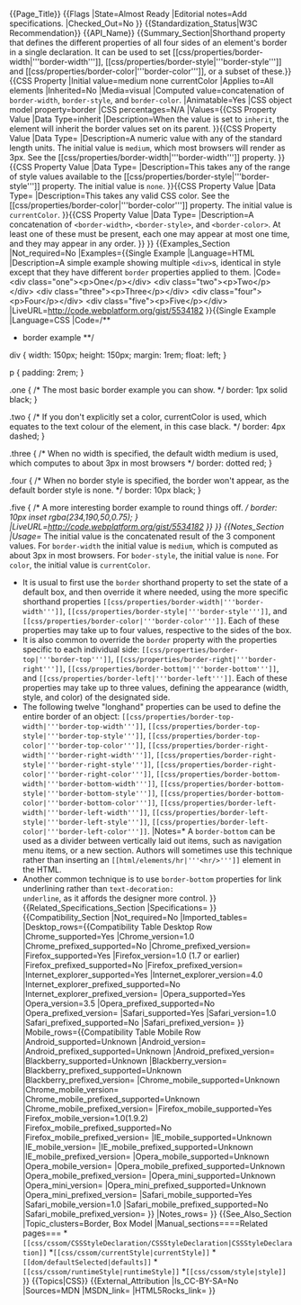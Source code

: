 {{Page_Title}}
{{Flags
|State=Almost Ready
|Editorial notes=Add specifications.
|Checked_Out=No
}}
{{Standardization_Status|W3C Recommendation}}
{{API_Name}}
{{Summary_Section|Shorthand property that defines the different properties of all four sides of an element's border in a single declaration. It can be used to set [[css/properties/border-width|'''border-width''']], [[css/properties/border-style|'''border-style''']] and [[css/properties/border-color|'''border-color''']], or a subset of these.}}
{{CSS Property
|Initial value=medium none currentColor
|Applies to=All elements
|Inherited=No
|Media=visual
|Computed value=concatenation of <code>border-width</code>, <code>border-style</code>, and <code>border-color</code>.
|Animatable=Yes
|CSS object model property=border
|CSS percentages=N/A
|Values={{CSS Property Value
|Data Type=inherit
|Description=When the value is set to <code>inherit</code>, the element will inherit the border values set on its parent.
}}{{CSS Property Value
|Data Type=<border-width>
|Description=A numeric value with any of the standard length units. The initial value is <code>medium</code>, which most browsers will render as 3px. See the [[css/properties/border-width|'''border-width''']] property.
}}{{CSS Property Value
|Data Type=<border-style>
|Description=This takes any of the range of style values available to the [[css/properties/border-style|'''border-style''']] property. The initial value is <code>none</code>.
}}{{CSS Property Value
|Data Type=<border-color>
|Description=This takes any valid CSS color. See the [[css/properties/border-color|'''border-color''']] property. The initial value is <code>currentColor</code>.
}}{{CSS Property Value
|Data Type=<border-width> <border-style> <border-color>
|Description=A concatenation of <code>&lt;border-width&gt;</code>, <code>&lt;border-style&gt;</code>, and <code>&lt;border-color&gt;</code>. At least one of these must be present, each one may appear at most one time, and they may appear in any order.
}}
}}
{{Examples_Section
|Not_required=No
|Examples={{Single Example
|Language=HTML
|Description=A simple example showing multiple <code>&lt;div&gt;</code>s, identical in style except that they have different <code>border</code> properties applied to them.
|Code=&lt;div class="one"&gt;&lt;p&gt;One&lt;/p&gt;&lt;/div&gt;
&lt;div class="two"&gt;&lt;p&gt;Two&lt;/p&gt;&lt;/div&gt;
&lt;div class="three"&gt;&lt;p&gt;Three&lt;/p&gt;&lt;/div&gt;
&lt;div class="four"&gt;&lt;p&gt;Four&lt;/p&gt;&lt;/div&gt;
&lt;div class="five"&gt;&lt;p&gt;Five&lt;/p&gt;&lt;/div&gt;
|LiveURL=http://code.webplatform.org/gist/5534182
}}{{Single Example
|Language=CSS
|Code=/**
 * border example
**/

div {
  width: 150px;
  height: 150px;
  margin: 1rem;
  float: left;
}

p {
  padding: 2rem;
}

.one {
  /* The most basic border example you can show. */ 
  border: 1px solid black;
}

.two {
  /* If you don't explicitly set a color, currentColor is used, which
     equates to the text colour of the element, in this case black.   */
  border: 4px dashed;
}

.three {
  /* When no width is specified, the default width medium is used,
     which computes to about 3px in most browsers */
  border: dotted red;
}

.four {
  /* When no border style is specified, the border won't appear,
     as the default border style is none. */
  border: 10px black;
}

.five {
  /* A more interesting border example to round things off. */
  border: 10px inset rgba(234,190,50,0.75);
}
|LiveURL=http://code.webplatform.org/gist/5534182
}}
}}
{{Notes_Section
|Usage=* The initial value is the concatenated result of the 3 component values. For <code>border-width</code> the initial value is <code>medium</code>, which is computed as about 3px in most browsers. For <code>boder-style</code>, the initial value is <code>none</code>. For <code>color</code>, the initial value is <code>currentColor</code>.
* It is usual to first use the <code>border</code> shorthand property to set the state of a default box, and then override it where needed, using the more specific shorthand properties <code>[[css/properties/border-width|'''border-width''']]</code>, <code>[[css/properties/border-style|'''border-style''']]</code>, and <code>[[css/properties/border-color|'''border-color''']]</code>. Each of these properties may take up to four values, respective to the sides of the box.
* It is also common to override the <code>border</code> property with the properties specific to each individual side: <code>[[css/properties/border-top|'''border-top''']]</code>, <code>[[css/properties/border-right|'''border-right''']]</code>, <code>[[css/properties/border-bottom|'''border-bottom''']]</code>, and <code>[[css/properties/border-left|'''border-left''']]</code>. Each of these properties may take up to three values, defining the appearance (width, style, and color) of the designated side.
* The following twelve "longhand" properties can be used to define the entire border of an object:
<code>[[css/properties/border-top-width|'''border-top-width''']]</code>,
<code>[[css/properties/border-top-style|'''border-top-style''']]</code>,
<code>[[css/properties/border-top-color|'''border-top-color''']]</code>,
<code>[[css/properties/border-right-width|'''border-right-width''']]</code>,
<code>[[css/properties/border-right-style|'''border-right-style''']]</code>,
<code>[[css/properties/border-right-color|'''border-right-color''']]</code>,
<code>[[css/properties/border-bottom-width|'''border-bottom-width''']]</code>,
<code>[[css/properties/border-bottom-style|'''border-bottom-style''']]</code>,
<code>[[css/properties/border-bottom-color|'''border-bottom-color''']]</code>,
<code>[[css/properties/border-left-width|'''border-left-width''']]</code>,
<code>[[css/properties/border-left-style|'''border-left-style''']]</code>,
<code>[[css/properties/border-left-color|'''border-left-color''']]</code>.
|Notes=* A <code>border-bottom</code> can be used as a divider between vertically laid out items, such as navigation menu items, or a new section. Authors will sometimes use this technique rather than inserting an <code>[[html/elements/hr|'''&lt;hr/&gt;''']]</code> element in the HTML.
* Another common technique is to use <code>border-bottom</code> properties for link underlining rather than <code>text-decoration: underline</code>, as it affords the designer more control.
}}
{{Related_Specifications_Section
|Specifications=
}}
{{Compatibility_Section
|Not_required=No
|Imported_tables=
|Desktop_rows={{Compatibility Table Desktop Row
|Chrome_supported=Yes
|Chrome_version=1.0
|Chrome_prefixed_supported=No
|Chrome_prefixed_version=
|Firefox_supported=Yes
|Firefox_version=1.0 (1.7 or earlier)
|Firefox_prefixed_supported=No
|Firefox_prefixed_version=
|Internet_explorer_supported=Yes
|Internet_explorer_version=4.0
|Internet_explorer_prefixed_supported=No
|Internet_explorer_prefixed_version=
|Opera_supported=Yes
|Opera_version=3.5
|Opera_prefixed_supported=No
|Opera_prefixed_version=
|Safari_supported=Yes
|Safari_version=1.0
|Safari_prefixed_supported=No
|Safari_prefixed_version=
}}
|Mobile_rows={{Compatibility Table Mobile Row
|Android_supported=Unknown
|Android_version=
|Android_prefixed_supported=Unknown
|Android_prefixed_version=
|Blackberry_supported=Unknown
|Blackberry_version=
|Blackberry_prefixed_supported=Unknown
|Blackberry_prefixed_version=
|Chrome_mobile_supported=Unknown
|Chrome_mobile_version=
|Chrome_mobile_prefixed_supported=Unknown
|Chrome_mobile_prefixed_version=
|Firefox_mobile_supported=Yes
|Firefox_mobile_version=1.0(1.9.2)
|Firefox_mobile_prefixed_supported=No
|Firefox_mobile_prefixed_version=
|IE_mobile_supported=Unknown
|IE_mobile_version=
|IE_mobile_prefixed_supported=Unknown
|IE_mobile_prefixed_version=
|Opera_mobile_supported=Unknown
|Opera_mobile_version=
|Opera_mobile_prefixed_supported=Unknown
|Opera_mobile_prefixed_version=
|Opera_mini_supported=Unknown
|Opera_mini_version=
|Opera_mini_prefixed_supported=Unknown
|Opera_mini_prefixed_version=
|Safari_mobile_supported=Yes
|Safari_mobile_version=1.0
|Safari_mobile_prefixed_supported=No
|Safari_mobile_prefixed_version=
}}
|Notes_rows=
}}
{{See_Also_Section
|Topic_clusters=Border, Box Model
|Manual_sections====Related pages===
*<code>[[css/cssom/CSSStyleDeclaration/CSSStyleDeclaration|CSSStyleDeclaration]]</code>
*<code>[[css/cssom/currentStyle|currentStyle]]</code>
*<code>[[dom/defaultSelected|defaults]]</code>
*<code>[[css/cssom/runtimeStyle|runtimeStyle]]</code>
*<code>[[css/cssom/style|style]]</code>
}}
{{Topics|CSS}}
{{External_Attribution
|Is_CC-BY-SA=No
|Sources=MDN
|MSDN_link=
|HTML5Rocks_link=
}}